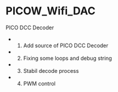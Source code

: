 # PICOW_Wifi_DAC
PICO DCC Decoder

 - 1. Add source of PICO DCC Decoder
 - 2. Fixing some loops and debug string
 - 3. Stabil decode process
 - 4. PWM control

